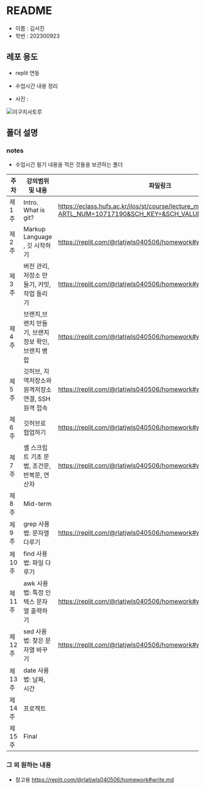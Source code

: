 # README

- 이름 : 김서진
- 학번 : 202300923

## 레포 용도
- replit 연동
- 수업시간 내용 정리


- 사진 :

 ![이구치사토루](https://github.com/ksj040506/git_repo/assets/170810598/fa62192c-ab30-4a3f-9568-17029c9e6591)


## 폴더 설명
 

### notes 
+ 수업시간 필기 내용을 적은 것들을 보관하는 폴더




| 주차 | 강의범위 및 내용 | 파일링크 |
| ------ | ------ | ------ |
| 제 1주 | Intro. What is git? | https://eclass.hufs.ac.kr/ilos/st/course/lecture_material_view_form.acl?ARTL_NUM=10717190&SCH_KEY=&SCH_VALUE=&display=1&start=1 |
| 제 2주 | Markup Language , 깃 시작하기 |https://replit.com/@rlatjwls040506/homework#w2.md|
| 제 3주 | 버전 관리, 저장소 만들기, 커밋, 작업 돌리기 | https://replit.com/@rlatjwls040506/homework#w3.md | 
| 제 4주 | 브랜치,브랜치 만들기, 브랜치 정보 확인, 브랜치 병합  |https://replit.com/@rlatjwls040506/homework#w4.md |
| 제 5주 | 깃허브, 지역저장소와 원격저장소 연결, SSH 원격 접속  |https://replit.com/@rlatjwls040506/homework#w5.md |
| 제 6주 | 	깃허브로 협업하기 | https://replit.com/@rlatjwls040506/homework#w6.md |
| 제 7주 | 셸 스크립트 기초 문법, 조건문, 반복문, 연산자  | https://replit.com/@rlatjwls040506/homework#w7.md |
| 제 8주 | Mid-term |
| 제 9주 | grep 사용법: 문자열 다루기 | https://replit.com/@rlatjwls040506/homework#w9.md |
| 제 10주 | find 사용법: 파일 다루기 |
| 제 11주 | awk 사용법: 특정 인텍스 문자열 출력하기 | https://replit.com/@rlatjwls040506/homework#w11.md |
| 제 12주 | sed 사용법: 찾은 문자열 바꾸기 | https://replit.com/@rlatjwls040506/homework#w12.md |
| 제 13주 | date 사용법: 날짜, 시간 |
| 제 14주 | 프로젝트 |
| 제 15주 | Final |

### 그 외 원하는 내용
- 참고용 https://replit.com/@rlatjwls040506/homework#write.md
  